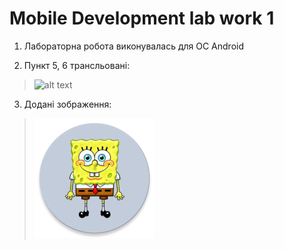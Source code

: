 # Mobile Development lab work 1

1. Лабораторна робота виконувалась для ОС Android

1. Пункт 5, 6 трансльовані:
  > ![alt text](https://github.com/andriyPro100/image/blob/main/5.PNG?raw=true)
3. Додані зображення:
  > ![alt text](https://github.com/andriyPro100/MD_l1/blob/master/app/src/main/res/mipmap-xxxhdpi/ic_launcher_round.png?raw=true)
